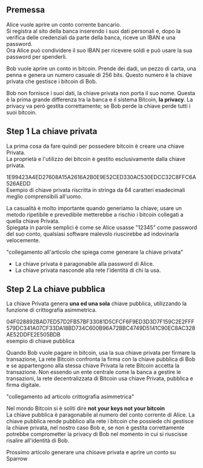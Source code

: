 ## Premessa
Alice vuole aprire un conto corrente bancario.
<br> Si registra al sito della banca inserendo i suoi dati personali e, dopo la verifica delle credenziali da parte della banca, riceve un IBAN e una password.<br>
Ora Alice può condividere il suo IBAN per ricevere soldi e può usare la sua password per spenderli.

Bob vuole aprire un conto in bitcoin.
Prende dei dadi, un pezzo di carta, una penna e genera un numero casuale di 256 bits. Questo numero è la chiave privata che gestisce i bitcoin di Bob.

Bob non fornisce i suoi dati, la chiave privata non porta il suo nome.
Questa è la prima grande differenza tra la banca e il sistema Bitcoin, **la privacy**.
La privacy va però gestita correttamente; se Bob perde la chiave perde tutti i suoi bitcoin. 

## Step 1 La chiave privata
La prima cosa da fare quindi per possedere bitcoin è creare una chiave Privata.<br> La proprietà e l'utilizzo dei  bitcoin è gestito esclusivamente dalla  chiave privata.

1E99423A4ED27608A15A2616A2B0E9E52CED330AC530EDCC32C8FFC6A526AEDD<br> Esempio di chiave privata riscritta in stringa da 64 caratteri esadecimali meglio comprensibili all'uomo.

La casualità è molto importante quando generiamo la chiave; usare un metodo ripetibile e prevedibile metterebbe a rischio i bitcoin collegati a quella chiave Privata.<br>Spiegata in parole semplici è come se Alice usasse "12345" come password del suo conto, qualsiasi software malevolo riuscirebbe ad indovinarla velocemente.

"collegamento all'articolo che spiega come generare la chiave privata"

- La chiave privata è paragonabile alla password di Alice.<br>
- La chiave privata nasconde alla rete l'identità di chi la usa.

## Step 2 La chiave pubblica
La chiave Privata genera **una ed una sola** chiave pubblica, utilizzando la funzione di crittografia asimmetrica.

04F028892BAD7ED57D2FB57BF33081D5CFCF6F9ED3D3D7F159C2E2FFF579DC341A07CF33DA18BD734C600B96A72BBC4749D5141C90EC8AC328AE52DDFE2E505BDB<br> esempio di chiave pubblica


Quando Bob vuole pagare in bitcoin, usa la sua chiave privata per firmare la transazione, La rete Bitcoin confronta la firma con la chiave pubblica di Bob  e se appartengono alla stessa chiave Privata la rete Bitcoin accetta la transazione.
Non essendo un ente centrale come la banca a gestire le transazioni, la rete decentralizzata di Bitcoin usa chiave Privata, pubblica e firma digitale.

 "collegamento ad articolo crittografia asimmetrica"

Nel mondo Bitcoin si è soliti dire **not your keys not your bitcoin**  
La chiave pubblica è paragonabile al numero del conto corrente di Alice.
La chiave pubblica rende pubblico alla rete i bitcoin che possiede chi gestisce la chiave privata, nel nostro caso Bob e, se non è gestita correttamente potrebbe comprometter la privacy di Bob nel momento in cui si riuscisse risalire all'identità di Bob.

Prossimo articolo generare una chioave privata e aprire un conto su Sparrow



